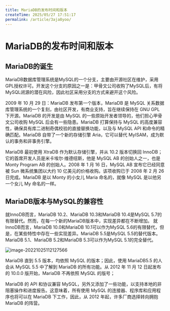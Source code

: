 ```yaml
---
title: MariaDB的发布时间和版本
createTime: 2025/05/27 17:51:17
permalink: /article/3aja8yoo/
---
```

# MariaDB的发布时间和版本



## MariaDB的诞生

MariaDB数据库管理系统是MySQL的一个分支，主要由开源社区在维护，采用GPL授权许可。开发这个分支的原因之一是：甲骨文公司收购了MySQL后，有将MySQL闭源的潜在风险，因此社区采用分支的方式来避开这个风险。

2009 年 10 月 29 日：MariaDB 发布第一个版本，MariaDB 是 MySQL 关系数据库管理系统的一个复刻，由社区开发，有商业支持，旨在继续保持在 GNU GPL 下开源。MariaDB 的开发是由 MySQL 的一些原始开发者领导的，他们担心甲骨文公司收购 MySQL 后会有一些隐患。MariaDB 打算保持与 MySQL 的高度兼容性，确保具有库二进制奇偶校验的直接替换功能，以及与 MySQL API 和命令的精确匹配。MariaDB 自带了一个新的存储引擎 Aria，它可以替代 MyISAM，成为默认的事务和非事务引擎。

MariaDB 最初使用 XtraDB 作为默认存储引擎，并从 10.2 版本切换回 InnoDB；它的首席开发人员是米卡埃尔·维德纽斯，他是 MySQL AB 的创始人之一，也是 Monty Program AB 的创始人。2008 年 1 月 16 日，MySQL AB 宣布它已经同意被 Sun 微系统集团以大约 10 亿美元的价格收购。该项收购已于 2008 年 2 月 26 日完成。MariaDB 是以 Monty 的小女儿 Maria 命名的，就像 MySQL 是以他另一个女儿 My 命名的一样。

## MariaDB版本与MySQL的兼容性

就InnoDB而言，MariaDB 10.2、MariaDB 10.3和MariaDB 10.4是MySQL 5.7的有限替代。然而，在每一个新的MariaDB版本中，实现差异都在不断增加。
就InnoDB而言，MariaDB 10.0和MariaDB 10.1可以作为MySQL 5.6的有限替代，但是，在某些特性中存在一些实现差异。MariaDB 5.5是MySQL 5.5的替代版本。
MariaDB 5.1、MariaDB 5.2和MariaDB 5.3可以作为MySQL 5.1的完全替代。

![image-20221025112127566](https://imgoss.xgss.net/picgo/image-20221025112127566.png?aliyun)

MariaDB 直到 5.5 版本，均依照 MySQL 的版本；因此，使用 MariaDB5.5 的人会从 MySQL 5.5 中了解到 MariaDB 的所有功能。从 2012 年 11 月 12 日起发布的 10.0.0 版开始，MariaDB 不再依照 MySQL 的版号；





MariaDB 的 API 和协议兼容 MySQL，另外又添加了一些功能，以支持本地的非阻塞操作和进度报告。这意味着，所有使用 MySQL 的连接器、程序库和应用程序也将可以在 MariaDB 下工作，因此，从 2012 年起，许多厂商选择转向拥抱 MariaDB 的阵营。